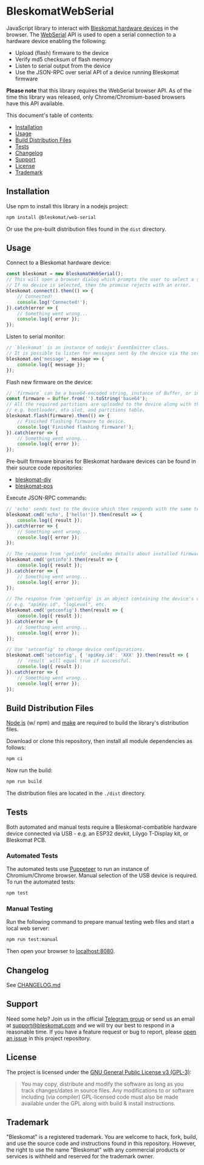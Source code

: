 # BleskomatWebSerial

JavaScript library to interact with [Bleskomat hardware devices](https://www.bleskomat.com) in the browser. The [WebSerial](https://web.dev/serial/) API is used to open a serial connection to a hardware device enabling the following:
* Upload (flash) firmware to the device
* Verify md5 checksum of flash memory
* Listen to serial output from the device
* Use the JSON-RPC over serial API of a device running Bleskomat firmware

**Please note** that this library requires the WebSerial browser API. As of the time this library was released, only Chrome/Chromium-based browsers have this API available.

This document's table of contents:
* [Installation](#installation)
* [Usage](#usage)
* [Build Distribution Files](#build-distribution-files)
* [Tests](#tests)
* [Changelog](#changelog)
* [Support](#support)
* [License](#license)
* [Trademark](#trademark)


## Installation

Use npm to install this library in a nodejs project:
```bash
npm install @bleskomat/web-serial
```
Or use the pre-built distribution files found in the `dist` directory.


## Usage

Connect to a Bleskomat hardware device:
```js
const bleskomat = new BleskomatWebSerial();
// This will open a browser dialog which prompts the user to select a serial device.
// If no device is selected, then the promise rejects with an error.
bleskomat.connect().then(() => {
	// Connected!
	console.log('Connected!');
}).catch(error => {
	// Something went wrong...
	console.log({ error });
});
```

Listen to serial monitor:
```js
// `bleskomat` is an instance of nodejs' EventEmitter class.
// It is possible to listen for messages sent by the device via the serial connection.
bleskomat.on('message', message => {
	console.log({ message });
});
```

Flash new firmware on the device:
```js
// `firmware` can be a base64-encoded string, instance of Buffer, or instance of Uint8Array.
const firmware = Buffer.from('').toString('base64');
// All the required partitions are uploaded to the device along with the app.
// e.g. bootloader, ota slot, and partitions table.
bleskomat.flash(firmware).then(() => {
	// Finished flashing firmware to device.
	console.log('Finished flashing firmware!');
}).catch(error => {
	// Something went wrong...
	console.log({ error });
});
```
Pre-built firmware binaries for Bleskomat hardware devices can be found in their source code repositories:
* [bleskomat-diy](https://github.com/bleskomat/bleskomat-diy)
* [bleskomat-pos](https://github.com/bleskomat/bleskomat-pos)

Execute JSON-RPC commands:
```js
// 'echo' sends text to the device which then responds with the same text.
bleskomat.cmd('echo', ['hello!']).then(result => {
	console.log({ result });
}).catch(error => {
	// Something went wrong...
	console.log({ error });
});

// The response from 'getinfo' includes details about installed firmware and other info about the device.
bleskomat.cmd('getinfo').then(result => {
	console.log({ result });
}).catch(error => {
	// Something went wrong...
	console.log({ error });
});

// The response from 'getconfig' is an object containing the device's current configuration.
// e.g. "apiKey.id", "logLevel", etc.
bleskomat.cmd('getconfig').then(result => {
	console.log({ result });
}).catch(error => {
	// Something went wrong...
	console.log({ error });
});

// Use 'setconfig' to change device configurations.
bleskomat.cmd('setconfig', { 'apiKey.id': 'XXX' }).then(result => {
	// `result` will equal true if successful.
	console.log({ result });
}).catch(error => {
	// Something went wrong...
	console.log({ error });
});
```


## Build Distribution Files

[Node.js](https://nodejs.org/en/download/) (w/ npm) and [make](https://www.gnu.org/software/make/) are required to build the library's distribution files.

Download or clone this repository, then install all module dependencies as follows:
```bash
npm ci
```

Now run the build:
```bash
npm run build
```
The distribution files are located in the `./dist` directory.


## Tests

Both automated and manual tests require a Bleskomat-combatible hardware device connected via USB - e.g. an ESP32 devkit, Lilygo T-Display kit, or Bleskomat PCB.


### Automated Tests

The automated tests use [Puppeteer](https://pptr.dev/) to run an instance of Chromium/Chrome browser. Manual selection of the USB device is required. To run the automated tests:
```bash
npm test
```


### Manual Testing

Run the following command to prepare manual testing web files and start a local web server:
```bash
npm run test:manual
```
Then open your browser to [localhost:8080](http://localhost:8080).


## Changelog

See [CHANGELOG.md](https://github.com/bleskomat/bleskomat-web-serial/blob/master/CHANGELOG.md)


## Support

Need some help? Join us in the official [Telegram group](https://t.me/bleskomat) or send us an email at [support@bleskomat.com](mailto:support@bleskomat.com) and we will try our best to respond in a reasonable time. If you have a feature request or bug to report, please [open an issue](https://github.com/bleskomat/bleskomat-web-serial/issues) in this project repository.


## License

The project is licensed under the [GNU General Public License v3 (GPL-3)](https://tldrlegal.com/license/gnu-general-public-license-v3-(gpl-3)):
> You may copy, distribute and modify the software as long as you track changes/dates in source files. Any modifications to or software including (via compiler) GPL-licensed code must also be made available under the GPL along with build & install instructions.


## Trademark

"Bleskomat" is a registered trademark. You are welcome to hack, fork, build, and use the source code and instructions found in this repository. However, the right to use the name "Bleskomat" with any commercial products or services is withheld and reserved for the trademark owner.
